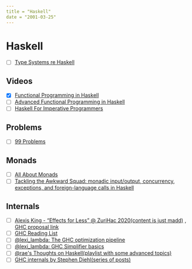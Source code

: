 ```yaml
---
title = "Haskell"
date = "2001-03-25"
---
```


# Haskell

- [ ] [Type Systems re Haskell](https://wiki.haskell.org/Research_papers/Type_systems)

## Videos

- [x] [Functional Programming in Haskell](https://youtube.com/playlist?list=PLF1Z-APd9zK7usPMx3LGMZEHrECUGodd3)
- [ ] [Advanced Functional Programming in Haskell](https://youtube.com/playlist?list=PLF1Z-APd9zK5uFc8FKr_di9bfsYv8-lbc)
- [ ] [Haskell For Imperative Programmers](https://youtube.com/playlist?list=PLe7Ei6viL6jGp1Rfu0dil1JH1SHk9bgDV)

## Problems

- [ ] [99 Problems](https://wiki.haskell.org/H-99:_Ninety-Nine_Haskell_Problems)

## Monads

- [ ] [All About Monads](https://wiki.haskell.org/All_About_Monads)
- [ ] [Tackling the Awkward Squad: monadic input/output, concurrency, exceptions, and foreign-language calls in Haskell](https://www.microsoft.com/en-us/research/wp-content/uploads/2016/07/mark.pdf?from=https%3A%2F%2Fresearch.microsoft.com%2F%7Esimonpj%2Fpapers%2Fmarktoberdorf%2Fmark.pdf)

## Internals

- [ ] [Alexis King - “Effects for Less” @ ZuriHac 2020(content is just madd)](https://www.youtube.com/live/0jI-AlWEwYI?feature=share) , [GHC proposal link](https://github.com/ghc-proposals/ghc-proposals/pull/313)
- [ ] [GHC Reading List](https://gitlab.haskell.org/ghc/ghc/-/wikis/reading-list)
- [ ] [@lexi_lambda: The GHC optimization pipeline](https://youtu.be/fdyh3YQ-ZWI)
- [ ] [@lexi_lambda: GHC Simplifier basics](https://youtu.be/m_HX4hyOuog)
- [ ] [@rae's Thoughts on Haskell(playlist with some advanced topics)](https://youtube.com/playlist?list=PLyzwHTVJlRc9QcF_tdqc9RdxJED8Mvyh1)
- [ ] [GHC internals by Stephen Diehl(series of posts)](https://www.stephendiehl.com/posts/ghc_01.html)
